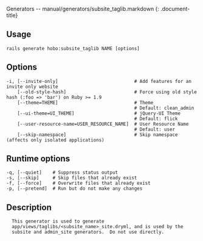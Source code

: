 Generators -- manual/generators/subsite\_taglib.markdown
{: .document-title}


## Usage

    

    rails generate hobo:subsite_taglib NAME [options]


## Options

    

    -i, [--invite-only]                            # Add features for an invite only website
        [--old-style-hash]                         # Force using old style hash (:foo => 'bar') on Ruby >= 1.9
        [--theme=THEME]                            # Theme
                                                   # Default: clean_admin
        [--ui-theme=UI_THEME]                      # jQuery-UI Theme
                                                   # Default: flick
        [--user-resource-name=USER_RESOURCE_NAME]  # User Resource Name
                                                   # Default: user
        [--skip-namespace]                         # Skip namespace (affects only isolated applications)


## Runtime options

    

    -q, [--quiet]    # Suppress status output
    -s, [--skip]     # Skip files that already exist
    -f, [--force]    # Overwrite files that already exist
    -p, [--pretend]  # Run but do not make any changes


## Description

    

      This generator is used to generate
      app/views/taglibs/<subsite_name>_site.dryml, and is used by the
      subsite and admin_site generators.  Do not use directly.
